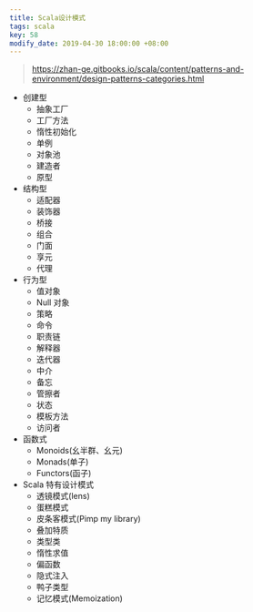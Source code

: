 ```yaml
---
title: Scala设计模式
tags: scala
key: 58
modify_date: 2019-04-30 18:00:00 +08:00
---
```


> https://zhan-ge.gitbooks.io/scala/content/patterns-and-environment/design-patterns-categories.html

- 创建型
  - 抽象工厂
  - 工厂方法
  - 惰性初始化
  - 单例
  - 对象池
  - 建造者
  - 原型
- 结构型
  - 适配器
  - 装饰器
  - 桥接
  - 组合
  - 门面
  - 享元
  - 代理
- 行为型
  - 值对象
  - Null 对象
  - 策略
  - 命令
  - 职责链
  - 解释器
  - 迭代器
  - 中介
  - 备忘
  - 管擦者
  - 状态
  - 模板方法
  - 访问者
- 函数式
  - Monoids(幺半群、幺元)
  - Monads(单子)
  - Functors(函子)
- Scala 特有设计模式
  - 透镜模式(lens)
  - 蛋糕模式
  - 皮条客模式(Pimp my library)
  - 叠加特质
  - 类型类
  - 惰性求值
  - 偏函数
  - 隐式注入
  - 鸭子类型
  - 记忆模式(Memoization)
